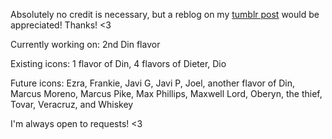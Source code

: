Absolutely no credit is necessary, but a reblog on my [tumblr post](https://butchmandalorian.tumblr.com/post/724308362185080832/download-ur-preferred-icons-here) would be appreciated! Thanks! <3

Currently working on: 2nd Din flavor

Existing icons: 1 flavor of Din, 4 flavors of Dieter, Dio

Future icons: Ezra, Frankie, Javi G, Javi P, Joel, another flavor of Din, Marcus Moreno, Marcus Pike, Max Phillips, Maxwell Lord, Oberyn, the thief, Tovar, Veracruz, and Whiskey

I'm always open to requests! <3
